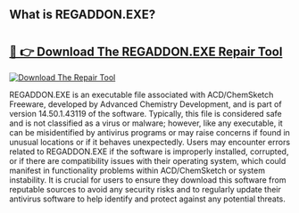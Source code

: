 ## What is REGADDON.EXE? 

# <h2><a href="https://exedetect.com/download.php?REGADDON.EXE">🔗 👉 Download The REGADDON.EXE Repair Tool</a></h2>

[![Download The Repair Tool](https://exedetect.com/download-button.jpg)](https://exedetect.com/download.php?REGADDON.EXE)

REGADDON.EXE is an executable file associated with ACD/ChemSketch Freeware, developed by Advanced Chemistry Development, and is part of version 14.50.1.43119 of the software. Typically, this file is considered safe and is not classified as a virus or malware; however, like any executable, it can be misidentified by antivirus programs or may raise concerns if found in unusual locations or if it behaves unexpectedly. Users may encounter errors related to REGADDON.EXE if the software is improperly installed, corrupted, or if there are compatibility issues with their operating system, which could manifest in functionality problems within ACD/ChemSketch or system instability. It is crucial for users to ensure they download this software from reputable sources to avoid any security risks and to regularly update their antivirus software to help identify and protect against any potential threats.